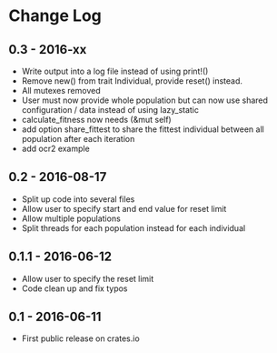 # Change Log

## 0.3 - 2016-xx
- Write output into a log file instead of using print!()
- Remove new() from trait Individual, provide reset() instead.
- All mutexes removed
- User must now provide whole population but can now use shared configuration / data instead of using lazy_static
- calculate_fitness now needs (&mut self)
- add option share_fittest to share the fittest individual between all population after each iteration
- add ocr2 example

## 0.2 - 2016-08-17
- Split up code into several files
- Allow user to specify start and end value for reset limit
- Allow multiple populations
- Split threads for each population instead for each individual

## 0.1.1 - 2016-06-12

- Allow user to specify the reset limit
- Code clean up and fix typos

## 0.1 - 2016-06-11

- First public release on crates.io

